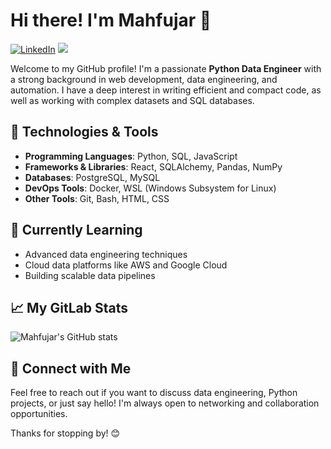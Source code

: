 # Hi there! I'm Mahfujar 👋
[![LinkedIn](https://img.shields.io/badge/LinkedIn-Mahfujar-informational?style=flat-square&logo=linkedin&logoColor=white&color=0D76A8)](https://www.linkedin.com/in/mrnoyon/) ![](https://komarev.com/ghpvc/?username=iamnoyon&label=Views)

Welcome to my GitHub profile! I'm a passionate **Python Data Engineer** with a strong background in web development, data engineering, and automation. I have a deep interest in writing efficient and compact code, as well as working with complex datasets and SQL databases.

## 🔧 Technologies & Tools

- **Programming Languages**: Python, SQL, JavaScript
- **Frameworks & Libraries**: React, SQLAlchemy, Pandas, NumPy
- **Databases**: PostgreSQL, MySQL
- **DevOps Tools**: Docker, WSL (Windows Subsystem for Linux)
- **Other Tools**: Git, Bash, HTML, CSS

## 🌱 Currently Learning

- Advanced data engineering techniques
- Cloud data platforms like AWS and Google Cloud
- Building scalable data pipelines

## 📈 My GitLab Stats

![Mahfujar's GitHub stats](https://github-readme-stats.vercel.app/api?username=iamnoyon&show_icons=true&theme=radical&hide=stars,contribs)


## 💼 Connect with Me



Feel free to reach out if you want to discuss data engineering, Python projects, or just say hello! I'm always open to networking and collaboration opportunities.

Thanks for stopping by! 😊
